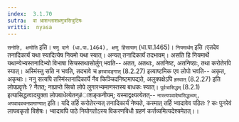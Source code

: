 ```yaml
---
index:  3.1.70
sutra:  वा भ्राशभ्लाशभ्रमुत्रसित्रुटिषः
vritti:  nyasa
---
```


`सनोति, क्षणोति` इति। `षणु दाने (धा.पा.1464), क्षणु हिंसायाम्` (धा.पा.1465)। `नियमार्थम्` इति।एतदेव तनादिकार्यं यथा स्यादित्येष नियमो यथा स्यात्। अन्यत् तनादिकार्यं तदभावम्। असति हि नियमार्थे यथान्येभ्यस्तनादिभ्यो विभाषा सिचस्तथासोर्लुग् भवति-- अतत, अतथाः, अतनिष्ट, अतनिष्ठाः, तथा करोतेरपि स्यात्। अस्मिंस्तु सति न भवति, तदभावे च `ह्रस्वादङ्गात्` (8.2.27) इत्याष्टमिक एव लोपो भवति-- अकृत, अकृथाः। ननु सत्यपि तस्मिंस्तनादिकार्ये नैव किञ्चिदनिष्टमापद्यते, अलुक्पक्षेऽपि `ह्रस्वात्` (8.2.27) इति लोपप्रवृत्तेः ? नैतत्; नाप्राप्ते सिचो लोपे लुगारभ्यमाणस्तस्य बाधकः स्यात्। `पूर्वत्रासिद्धम्` (8.2.1) इत्यासिद्धत्वादयुक्ता लोपबाधेत्येतन्#ाशङ्कनीयम्; यस्माद्वक्ष्यत्येतत्-- `नास्त्यपवादेष्वसिद्धत्वम्, अपवादवचनप्रामाण्यात्` इति। यदि तर्हि करोतेरन्यत् तनादिकार्यं नेष्यते, कस्मात् तर्हि भ्वादावेव पठितः ? कः पुनरेवं लाघवकृतो विशेषः। भ्वादावपि पाठे नियोगतोऽस्य विकरणविधौ ग्रहणं कर्त्तव्यमित्यदेश्यमेतत्।।

